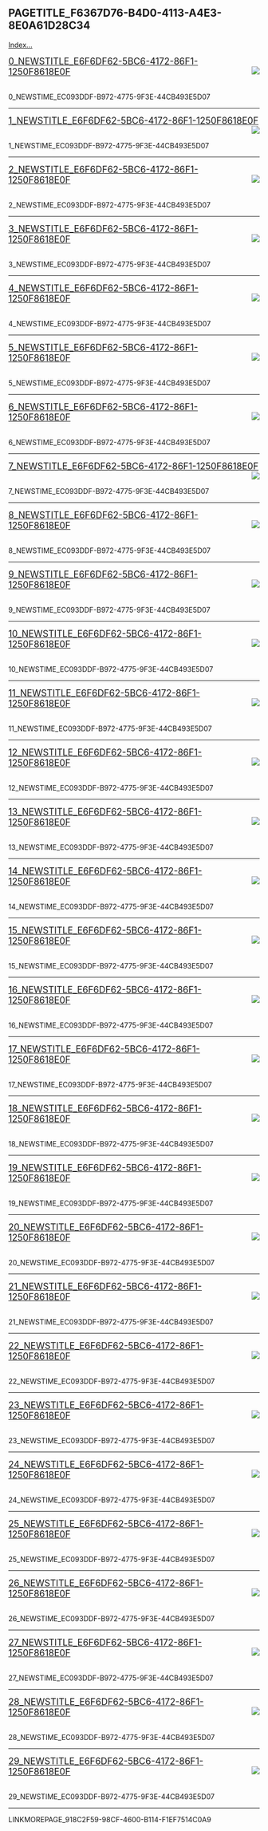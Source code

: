 ## PAGETITLE_F6367D76-B4D0-4113-A4E3-8E0A61D28C34

[Index...](LINKINDEX_6614B257-FD1E-40CE-97B3-818135A607EC)

<font size=4>[0_NEWSTITLE_E6F6DF62-5BC6-4172-86F1-1250F8618E0F](0_NEWSURL_1C387CE9-FFE9-469F-96E5-E4FAA83DF668) </font><img align="right" src="0_NEWSIMAGE_870BB9B8-20CB-45B0-86F7-BEC643321376" /> 

<br> 0_NEWSTIME_EC093DDF-B972-4775-9F3E-44CB493E5D07

---

<font size=4>[1_NEWSTITLE_E6F6DF62-5BC6-4172-86F1-1250F8618E0F](1_NEWSURL_1C387CE9-FFE9-469F-96E5-E4FAA83DF668) </font><img align="right" src="1_NEWSIMAGE_870BB9B8-20CB-45B0-86F7-BEC643321376" /> 

<br> 1_NEWSTIME_EC093DDF-B972-4775-9F3E-44CB493E5D07

---

<font size=4>[2_NEWSTITLE_E6F6DF62-5BC6-4172-86F1-1250F8618E0F](2_NEWSURL_1C387CE9-FFE9-469F-96E5-E4FAA83DF668) </font><img align="right" src="2_NEWSIMAGE_870BB9B8-20CB-45B0-86F7-BEC643321376" /> 

<br> 2_NEWSTIME_EC093DDF-B972-4775-9F3E-44CB493E5D07

---

<font size=4>[3_NEWSTITLE_E6F6DF62-5BC6-4172-86F1-1250F8618E0F](3_NEWSURL_1C387CE9-FFE9-469F-96E5-E4FAA83DF668) </font><img align="right" src="3_NEWSIMAGE_870BB9B8-20CB-45B0-86F7-BEC643321376" /> 

<br> 3_NEWSTIME_EC093DDF-B972-4775-9F3E-44CB493E5D07

---

<font size=4>[4_NEWSTITLE_E6F6DF62-5BC6-4172-86F1-1250F8618E0F](4_NEWSURL_1C387CE9-FFE9-469F-96E5-E4FAA83DF668) </font><img align="right" src="4_NEWSIMAGE_870BB9B8-20CB-45B0-86F7-BEC643321376" /> 

<br> 4_NEWSTIME_EC093DDF-B972-4775-9F3E-44CB493E5D07

---

<font size=4>[5_NEWSTITLE_E6F6DF62-5BC6-4172-86F1-1250F8618E0F](5_NEWSURL_1C387CE9-FFE9-469F-96E5-E4FAA83DF668) </font><img align="right" src="5_NEWSIMAGE_870BB9B8-20CB-45B0-86F7-BEC643321376" /> 

<br> 5_NEWSTIME_EC093DDF-B972-4775-9F3E-44CB493E5D07

---

<font size=4>[6_NEWSTITLE_E6F6DF62-5BC6-4172-86F1-1250F8618E0F](6_NEWSURL_1C387CE9-FFE9-469F-96E5-E4FAA83DF668) </font><img align="right" src="6_NEWSIMAGE_870BB9B8-20CB-45B0-86F7-BEC643321376" /> 

<br> 6_NEWSTIME_EC093DDF-B972-4775-9F3E-44CB493E5D07

---

<font size=4>[7_NEWSTITLE_E6F6DF62-5BC6-4172-86F1-1250F8618E0F](7_NEWSURL_1C387CE9-FFE9-469F-96E5-E4FAA83DF668) </font><img align="right" src="7_NEWSIMAGE_870BB9B8-20CB-45B0-86F7-BEC643321376" /> 

<br> 7_NEWSTIME_EC093DDF-B972-4775-9F3E-44CB493E5D07

---

<font size=4>[8_NEWSTITLE_E6F6DF62-5BC6-4172-86F1-1250F8618E0F](8_NEWSURL_1C387CE9-FFE9-469F-96E5-E4FAA83DF668) </font><img align="right" src="8_NEWSIMAGE_870BB9B8-20CB-45B0-86F7-BEC643321376" /> 

<br> 8_NEWSTIME_EC093DDF-B972-4775-9F3E-44CB493E5D07

---

<font size=4>[9_NEWSTITLE_E6F6DF62-5BC6-4172-86F1-1250F8618E0F](9_NEWSURL_1C387CE9-FFE9-469F-96E5-E4FAA83DF668) </font><img align="right" src="9_NEWSIMAGE_870BB9B8-20CB-45B0-86F7-BEC643321376" /> 

<br> 9_NEWSTIME_EC093DDF-B972-4775-9F3E-44CB493E5D07

---

<font size=4>[10_NEWSTITLE_E6F6DF62-5BC6-4172-86F1-1250F8618E0F](10_NEWSURL_1C387CE9-FFE9-469F-96E5-E4FAA83DF668) </font><img align="right" src="10_NEWSIMAGE_870BB9B8-20CB-45B0-86F7-BEC643321376" /> 

<br> 10_NEWSTIME_EC093DDF-B972-4775-9F3E-44CB493E5D07

---

<font size=4>[11_NEWSTITLE_E6F6DF62-5BC6-4172-86F1-1250F8618E0F](11_NEWSURL_1C387CE9-FFE9-469F-96E5-E4FAA83DF668) </font><img align="right" src="11_NEWSIMAGE_870BB9B8-20CB-45B0-86F7-BEC643321376" /> 

<br> 11_NEWSTIME_EC093DDF-B972-4775-9F3E-44CB493E5D07

---

<font size=4>[12_NEWSTITLE_E6F6DF62-5BC6-4172-86F1-1250F8618E0F](12_NEWSURL_1C387CE9-FFE9-469F-96E5-E4FAA83DF668) </font><img align="right" src="12_NEWSIMAGE_870BB9B8-20CB-45B0-86F7-BEC643321376" /> 

<br> 12_NEWSTIME_EC093DDF-B972-4775-9F3E-44CB493E5D07

---

<font size=4>[13_NEWSTITLE_E6F6DF62-5BC6-4172-86F1-1250F8618E0F](13_NEWSURL_1C387CE9-FFE9-469F-96E5-E4FAA83DF668) </font><img align="right" src="13_NEWSIMAGE_870BB9B8-20CB-45B0-86F7-BEC643321376" /> 

<br> 13_NEWSTIME_EC093DDF-B972-4775-9F3E-44CB493E5D07

---

<font size=4>[14_NEWSTITLE_E6F6DF62-5BC6-4172-86F1-1250F8618E0F](14_NEWSURL_1C387CE9-FFE9-469F-96E5-E4FAA83DF668) </font><img align="right" src="14_NEWSIMAGE_870BB9B8-20CB-45B0-86F7-BEC643321376" /> 

<br> 14_NEWSTIME_EC093DDF-B972-4775-9F3E-44CB493E5D07

---

<font size=4>[15_NEWSTITLE_E6F6DF62-5BC6-4172-86F1-1250F8618E0F](15_NEWSURL_1C387CE9-FFE9-469F-96E5-E4FAA83DF668) </font><img align="right" src="15_NEWSIMAGE_870BB9B8-20CB-45B0-86F7-BEC643321376" /> 

<br> 15_NEWSTIME_EC093DDF-B972-4775-9F3E-44CB493E5D07

---

<font size=4>[16_NEWSTITLE_E6F6DF62-5BC6-4172-86F1-1250F8618E0F](16_NEWSURL_1C387CE9-FFE9-469F-96E5-E4FAA83DF668) </font><img align="right" src="16_NEWSIMAGE_870BB9B8-20CB-45B0-86F7-BEC643321376" /> 

<br> 16_NEWSTIME_EC093DDF-B972-4775-9F3E-44CB493E5D07

---

<font size=4>[17_NEWSTITLE_E6F6DF62-5BC6-4172-86F1-1250F8618E0F](17_NEWSURL_1C387CE9-FFE9-469F-96E5-E4FAA83DF668) </font><img align="right" src="17_NEWSIMAGE_870BB9B8-20CB-45B0-86F7-BEC643321376" /> 

<br> 17_NEWSTIME_EC093DDF-B972-4775-9F3E-44CB493E5D07

---

<font size=4>[18_NEWSTITLE_E6F6DF62-5BC6-4172-86F1-1250F8618E0F](18_NEWSURL_1C387CE9-FFE9-469F-96E5-E4FAA83DF668) </font><img align="right" src="18_NEWSIMAGE_870BB9B8-20CB-45B0-86F7-BEC643321376" /> 

<br> 18_NEWSTIME_EC093DDF-B972-4775-9F3E-44CB493E5D07

---

<font size=4>[19_NEWSTITLE_E6F6DF62-5BC6-4172-86F1-1250F8618E0F](19_NEWSURL_1C387CE9-FFE9-469F-96E5-E4FAA83DF668) </font><img align="right" src="19_NEWSIMAGE_870BB9B8-20CB-45B0-86F7-BEC643321376" /> 

<br> 19_NEWSTIME_EC093DDF-B972-4775-9F3E-44CB493E5D07

---

<font size=4>[20_NEWSTITLE_E6F6DF62-5BC6-4172-86F1-1250F8618E0F](20_NEWSURL_1C387CE9-FFE9-469F-96E5-E4FAA83DF668) </font><img align="right" src="20_NEWSIMAGE_870BB9B8-20CB-45B0-86F7-BEC643321376" /> 

<br> 20_NEWSTIME_EC093DDF-B972-4775-9F3E-44CB493E5D07

---

<font size=4>[21_NEWSTITLE_E6F6DF62-5BC6-4172-86F1-1250F8618E0F](21_NEWSURL_1C387CE9-FFE9-469F-96E5-E4FAA83DF668) </font><img align="right" src="21_NEWSIMAGE_870BB9B8-20CB-45B0-86F7-BEC643321376" /> 

<br> 21_NEWSTIME_EC093DDF-B972-4775-9F3E-44CB493E5D07

---

<font size=4>[22_NEWSTITLE_E6F6DF62-5BC6-4172-86F1-1250F8618E0F](22_NEWSURL_1C387CE9-FFE9-469F-96E5-E4FAA83DF668) </font><img align="right" src="22_NEWSIMAGE_870BB9B8-20CB-45B0-86F7-BEC643321376" /> 

<br> 22_NEWSTIME_EC093DDF-B972-4775-9F3E-44CB493E5D07

---

<font size=4>[23_NEWSTITLE_E6F6DF62-5BC6-4172-86F1-1250F8618E0F](23_NEWSURL_1C387CE9-FFE9-469F-96E5-E4FAA83DF668) </font><img align="right" src="23_NEWSIMAGE_870BB9B8-20CB-45B0-86F7-BEC643321376" /> 

<br> 23_NEWSTIME_EC093DDF-B972-4775-9F3E-44CB493E5D07

---

<font size=4>[24_NEWSTITLE_E6F6DF62-5BC6-4172-86F1-1250F8618E0F](24_NEWSURL_1C387CE9-FFE9-469F-96E5-E4FAA83DF668) </font><img align="right" src="24_NEWSIMAGE_870BB9B8-20CB-45B0-86F7-BEC643321376" /> 

<br> 24_NEWSTIME_EC093DDF-B972-4775-9F3E-44CB493E5D07

---

<font size=4>[25_NEWSTITLE_E6F6DF62-5BC6-4172-86F1-1250F8618E0F](25_NEWSURL_1C387CE9-FFE9-469F-96E5-E4FAA83DF668) </font><img align="right" src="25_NEWSIMAGE_870BB9B8-20CB-45B0-86F7-BEC643321376" /> 

<br> 25_NEWSTIME_EC093DDF-B972-4775-9F3E-44CB493E5D07

---

<font size=4>[26_NEWSTITLE_E6F6DF62-5BC6-4172-86F1-1250F8618E0F](26_NEWSURL_1C387CE9-FFE9-469F-96E5-E4FAA83DF668) </font><img align="right" src="26_NEWSIMAGE_870BB9B8-20CB-45B0-86F7-BEC643321376" /> 

<br> 26_NEWSTIME_EC093DDF-B972-4775-9F3E-44CB493E5D07

---

<font size=4>[27_NEWSTITLE_E6F6DF62-5BC6-4172-86F1-1250F8618E0F](27_NEWSURL_1C387CE9-FFE9-469F-96E5-E4FAA83DF668) </font><img align="right" src="27_NEWSIMAGE_870BB9B8-20CB-45B0-86F7-BEC643321376" /> 

<br> 27_NEWSTIME_EC093DDF-B972-4775-9F3E-44CB493E5D07

---

<font size=4>[28_NEWSTITLE_E6F6DF62-5BC6-4172-86F1-1250F8618E0F](28_NEWSURL_1C387CE9-FFE9-469F-96E5-E4FAA83DF668) </font><img align="right" src="28_NEWSIMAGE_870BB9B8-20CB-45B0-86F7-BEC643321376" /> 

<br> 28_NEWSTIME_EC093DDF-B972-4775-9F3E-44CB493E5D07

---

<font size=4>[29_NEWSTITLE_E6F6DF62-5BC6-4172-86F1-1250F8618E0F](29_NEWSURL_1C387CE9-FFE9-469F-96E5-E4FAA83DF668) </font><img align="right" src="29_NEWSIMAGE_870BB9B8-20CB-45B0-86F7-BEC643321376" /> 

<br> 29_NEWSTIME_EC093DDF-B972-4775-9F3E-44CB493E5D07

---



LINKMOREPAGE_918C2F59-98CF-4600-B114-F1EF7514C0A9